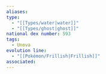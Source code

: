 ```yaml
---
aliases: 
type:
  - "[[Types/water|water]]"
  - "[[Types/ghost|ghost]]"
national dex number: 593
tags:
  - Unova
evolution line:
  - "[[Pokémon/Frillish|Frillish]]"
associated: 
---
```

